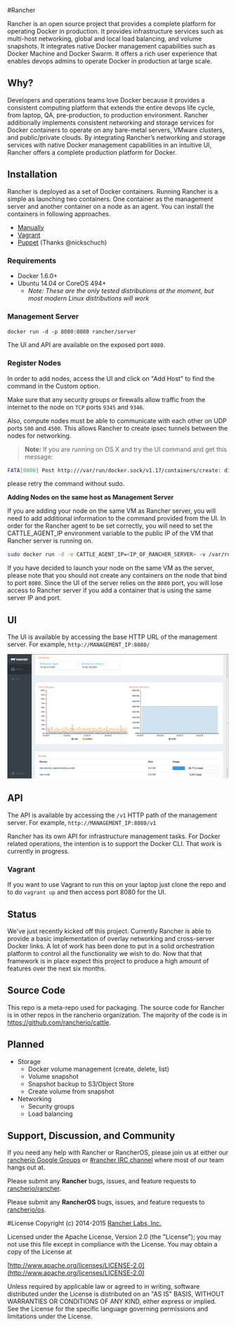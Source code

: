 #Rancher

Rancher is an open source project that provides a complete platform for operating Docker in production. It provides infrastructure services such as multi-host networking, global and local load balancing, and volume snapshots. It integrates native Docker management capabilities such as Docker Machine and Docker Swarm. It offers a rich user experience that enables devops admins to operate Docker in production at large scale.

## Why?

Developers and operations teams love Docker because it provides a consistent computing platform that extends the entire devops life cycle, from laptop, QA, pre-production, to production environment. Rancher additionally implements consistent networking and storage services for Docker containers to operate on any bare-metal servers, VMware clusters, and public/private clouds. By integrating Rancher’s networking and storage services with native Docker management capabilities in an intuitive UI, Rancher offers a complete production platform for Docker.

## Installation

Rancher is deployed as a set of Docker containers.  Running Rancher is a simple as launching two containers.  One container as the management server and another container on a node as an agent.  You can install the containers in following approaches.

* [Manually](#installation)
* [Vagrant](#vagrant)
* [Puppet](https://github.com/nickschuch/puppet-rancher) (Thanks @nickschuch) 

### Requirements

* Docker 1.6.0+
* Ubuntu 14.04 or CoreOS 494+
    * *Note: These are the only tested distributions at the moment, but most modern Linux distributions will work*

### Management Server

    docker run -d -p 8080:8080 rancher/server

The UI and API are available on the exposed port `8080`.

 

### Register Nodes
 
In order to add nodes, access the UI and click on "Add Host" to find the command in the Custom option. 

Make sure that any security groups or firewalls allow traffic from the internet to the node on `TCP` ports `9345` and `9346`.

Also, compute nodes must be able to communicate with each other on UDP ports `500` and `4500`.  This allows Rancher to create ipsec tunnels between the nodes for networking.


> **Note:** If you are running on OS X and try the UI command and get this message: 
```bash
FATA[0000] Post http:///var/run/docker.sock/v1.17/containers/create: dial unix /var/run/docker.sock: no such file or directory. Are you trying to connect to a TLS-enabled daemon without TLS?
```
please retry the command without sudo.

**Adding Nodes on the same host as Management Server**

If you are adding your node on the same VM as Rancher server, you will need to add additional information to the command provided from the UI. In order for the Rancher agent to be set correctly, you will need to set the CATTLE_AGENT_IP environment variable to the public IP of the VM that Rancher server is running on. 

```bash
sudo docker run -d -e CATTLE_AGENT_IP=<IP_OF_RANCHER_SERVER> -v /var/run/docker....
```

If you have decided to launch your node on the same VM as the server, please note that you should not create any containers on the node that bind to port `8080`. Since the UI of the server relies on the `8080` port, you will lose access to Rancher server if you add a container that is using the same server IP and port. 

## UI

The UI is available by accessing the base HTTP URL of the management server.  For example, `http://MANAGEMENT_IP:8080/`

![UI](docs/host.png)

## API

The API is available by accessing the `/v1` HTTP path of the management server.  For example, `http://MANAGEMENT_IP:8080/v1`

Rancher has its own API for infrastructure management tasks.  For Docker related operations, the intention is to support the Docker CLI.  That work is currently in progress.

### Vagrant

If you want to use Vagrant to run this on your laptop just clone the repo and to do `vagrant up` and then access port 8080 for the UI.

## Status

We've just recently kicked off this project.  Currently Rancher is able to provide a basic implementation of overlay networking and cross-server Docker links.  A lot of work has been done to put in a solid orchestration platform to control all the functionality we wish to do.  Now that that framework is in place expect this project to produce a high amount of features over the next six months.

## Source Code

This repo is a meta-repo used for packaging.  The source code for Rancher is in other repos in the rancherio organization.  The majority of the code is in https://github.com/rancherio/cattle.

## Planned

* Storage
    * Docker volume management (create, delete, list)
    * Volume snapshot
    * Snapshot backup to S3/Object Store
    * Create volume from snapshot
* Networking
    * Security groups
    * Load balancing

## Support, Discussion, and Community
If you need any help with Rancher or RancherOS, please join us at either our [rancherio Google Groups](https://groups.google.com/forum/#!forum/rancherio) or [#rancher IRC channel](http://webchat.freenode.net/?channels=rancher) where most of our team hangs out at.

Please submit any **Rancher** bugs, issues, and feature requests to [rancherio/rancher](//github.com/rancherio/rancher/issues).

Please submit any **RancherOS** bugs, issues, and feature requests to [rancherio/os](//github.com/rancherio/os/issues).

#License
Copyright (c) 2014-2015 [Rancher Labs, Inc.](http://rancher.com)

Licensed under the Apache License, Version 2.0 (the "License");
you may not use this file except in compliance with the License.
You may obtain a copy of the License at

[http://www.apache.org/licenses/LICENSE-2.0](http://www.apache.org/licenses/LICENSE-2.0)

Unless required by applicable law or agreed to in writing, software
distributed under the License is distributed on an "AS IS" BASIS,
WITHOUT WARRANTIES OR CONDITIONS OF ANY KIND, either express or implied.
See the License for the specific language governing permissions and
limitations under the License.

